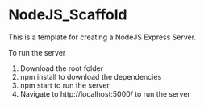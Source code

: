 # NodeJS_Scaffold

This is a template for creating a NodeJS Express Server.

To run the server

1. Download the root folder
2. npm install to download the dependencies
3. npm start to run the server
4. Navigate to http://localhost:5000/ to run the server
